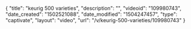{
    "title": "keurig 500 varieties",
    "description": "",
    "videoid": "109980743",
    "date_created": "1502521088",
    "date_modified": "1504247457",
    "type": "captivate",
    "layout": "video",
    "url": "\/v\/keurig-500-varieties\/109980743"
}